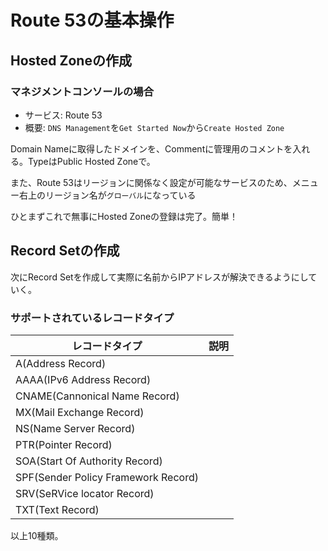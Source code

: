 # Route 53の基本操作

## Hosted Zoneの作成

### マネジメントコンソールの場合

* サービス: Route 53
* 概要: `DNS Management`を`Get Started Now`から`Create Hosted Zone`

Domain Nameに取得したドメインを、Commentに管理用のコメントを入れる。TypeはPublic Hosted Zoneで。

また、Route 53はリージョンに関係なく設定が可能なサービスのため、メニュー右上のリージョン名が`グローバル`になっている

ひとまずこれで無事にHosted Zoneの登録は完了。簡単！

## Record Setの作成

次にRecord Setを作成して実際に名前からIPアドレスが解決できるようにしていく。

### サポートされているレコードタイプ

|レコードタイプ|説明|
|---|---|
|A(Address Record)||
|AAAA(IPv6 Address Record)||
|CNAME(Cannonical Name Record)||
|MX(Mail Exchange Record)||
|NS(Name Server Record)||
|PTR(Pointer Record)||
|SOA(Start Of Authority Record)||
|SPF(Sender Policy Framework Record)||
|SRV(SeRVice locator Record)||
|TXT(Text Record)||

以上10種類。
